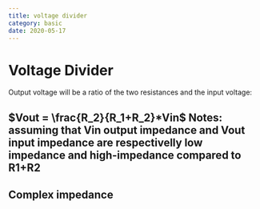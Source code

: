 ```yaml
---
title: voltage divider
category: basic
date: 2020-05-17
---
```


# Voltage Divider

Output voltage will be a ratio of the two resistances and the input voltage:

$Vout = \frac{R_2}{R_1+R_2}*Vin$
Notes: assuming that Vin output impedance and Vout input impedance are respectivelly low impedance and high-impedance compared to
R1+R2
----
## Complex impedance
